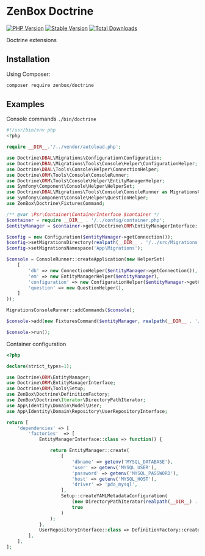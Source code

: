 # ZenBox Doctrine

[![PHP Version](https://img.shields.io/packagist/php-v/zenbox/doctrine.svg?style=for-the-badge)](https://packagist.org/packages/zenbox/doctrine)
[![Stable Version](https://img.shields.io/packagist/v/zenbox/doctrine.svg?style=for-the-badge&label=Latest)](https://packagist.org/packages/zenbox/doctrine)
[![Total Downloads](https://img.shields.io/packagist/dt/zenbox/doctrine.svg?style=for-the-badge&label=Total+downloads)](https://packagist.org/packages/zenbox/doctrine)

Doctrine extensions

## Installation

Using Composer:

```sh
composer require zenbox/doctrine
```
## Examples

Console commands `./bin/doctrine`
```php
#!/usr/bin/env php
<?php

require __DIR__.'/../vendor/autoload.php';

use Doctrine\DBAL\Migrations\Configuration\Configuration;
use Doctrine\DBAL\Migrations\Tools\Console\Helper\ConfigurationHelper;
use Doctrine\DBAL\Tools\Console\Helper\ConnectionHelper;
use Doctrine\ORM\Tools\Console\ConsoleRunner;
use Doctrine\ORM\Tools\Console\Helper\EntityManagerHelper;
use Symfony\Component\Console\Helper\HelperSet;
use Doctrine\DBAL\Migrations\Tools\Console\ConsoleRunner as MigrationsConsoleRunner;
use Symfony\Component\Console\Helper\QuestionHelper;
use ZenBox\Doctrine\FixturesCommand;

/** @var \Psr\Container\ContainerInterface $container */
$container = require __DIR__ . '/../config/container.php';
$entityManager = $container->get(\Doctrine\ORM\EntityManagerInterface::class);

$config = new Configuration($entityManager->getConnection());
$config->setMigrationsDirectory(realpath(__DIR__ . '/../src/Migrations'));
$config->setMigrationsNamespace('App\Migrations');

$console = ConsoleRunner::createApplication(new HelperSet(
    [
        'db' => new ConnectionHelper($entityManager->getConnection()),
        'em' => new EntityManagerHelper($entityManager),
        'configuration' => new ConfigurationHelper($entityManager->getConnection(), $config),
        'question' => new QuestionHelper(),
    ]
));

MigrationsConsoleRunner::addCommands($console);

$console->add(new FixturesCommand($entityManager, realpath(__DIR__ . '/../src')));

$console->run();
```

Container configuration
```php
<?php

declare(strict_types=1);

use Doctrine\ORM\EntityManager;
use Doctrine\ORM\EntityManagerInterface;
use Doctrine\ORM\Tools\Setup;
use ZenBox\Doctrine\DefinitionFactory;
use ZenBox\Doctrine\Iterator\DirectoryPathIterator;
use App\Identity\Domain\Model\User;
use App\Identity\Domain\Repository\UserRepositoryInterface;

return [
    'dependencies' => [
        'factories'  => [
            EntityManagerInterface::class => function() {

                return EntityManager::create(
                    [
                        'dbname' => getenv('MYSQL_DATABASE'),
                        'user' => getenv('MYSQL_USER'),
                        'password' => getenv('MYSQL_PASSWORD'),
                        'host' => getenv('MYSQL_HOST'),
                        'driver' => 'pdo_mysql',
                    ],
                    Setup::createYAMLMetadataConfiguration(
                        (new DirectoryPathIterator(realpath(__DIR__) . '/doctrine'))->toArray(),
                        true
                    )
                );
            },
            UserRepositoryInterface::class => DefinitionFactory::create(User::class),
        ],
    ],
];
```
